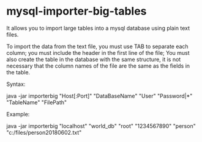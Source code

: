 # mysql-importer-big-tables
It allows you to import large tables into a mysql database using plain text files.

To import the data from the text file, you must use TAB to separate each column; you must include the header in the first line of the file; You must also create the table in the database with the same structure, it is not necessary that the column names of the file are the same as the fields in the table.

Syntax:

java -jar importerbig \"Host[:Port]\" \"DataBaseName\" \"User\" \"Password|*\" \"TableName\" \"FilePath\"

Example:

java -jar importerbig "localhost" "world_db" "root" "1234567890" "person" "c:/files/person20180602.txt"




